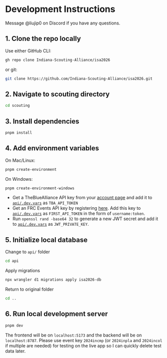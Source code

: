 # Development Instructions

Message @liujip0 on Discord if you have any questions.

## 1. Clone the repo locally

Use either GitHub CLI:

```zsh
gh repo clone Indiana-Scouting-Alliance/isa2026
```

or git:

```zsh
git clone https://github.com/Indiana-Scouting-Alliance/isa2026.git
```

## 2. Navigate to scouting directory

```zsh
cd scouting
```

## 3. Install dependencies

```zsh
pnpm install
```

## 4. Add environment variables

On Mac/Linux:

```zsh
pnpm create-environment
```

On Windows:

```zsh
pnpm create-environment-windows
```

- Get a TheBlueAlliance API key from your [account page](https://www.thebluealliance.com/account) and add it to [`api/.dev.vars`](./api/.dev.vars) as `TBA_API_TOKEN`
- Get an FRC Events API key by registering [here](https://frc-events.firstinspires.org/services/api). Add this key to [`api/.dev.vars`](./api/.dev.vars) as `FIRST_API_TOKEN` in the form of `username:token`.
- Run `openssl rand -base64 32` to generate a new JWT secret and add it to [`api/.dev.vars`](./api/.dev.vars) as `JWT_PRIVATE_KEY`.

## 5. Initialize local database

Change to `api/` folder

```zsh
cd api
```

Apply migrations

```zsh
npx wrangler d1 migrations apply isa2026-db
```

Return to original folder

```zsh
cd ..
```

## 6. Run local development server

```zsh
pnpm dev
```

The frontend will be on `localhost:5173` and the backend will be on `localhost:8787`. Please use event key `2024incmp` (or `2024inpla` and `2024incol` if multiple are needed) for testing on the live app so I can quickly delete test data later.
